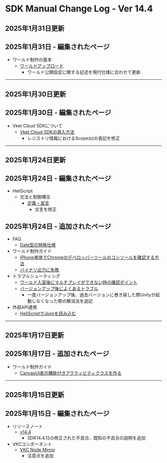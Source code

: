 # SDK Manual Change Log - Ver 14.4

## 2025年1月31日更新

## 2025年1月31日 - 編集されたページ

- ワールド制作の基本
  - [ワールドアップロード](https://vrhikky.github.io/VketCloudSDK_Documents/14.4/FirstStep/WorldUpload.html)
    - ワールド公開設定に関する記述を現行仕様に合わせて更新

---

## 2025年1月30日更新

## 2025年1月30日 - 編集されたページ

- Vket Cloud SDKについて
  - [Vket Cloud SDKの導入方法](https://vrhikky.github.io/VketCloudSDK_Documents/14.4/AboutVketCloudSDK/SetupSDK_external.html)
    - レジストリ情報におけるScope(s)の表記を修正

---

## 2025年1月24日更新

## 2025年1月24日 - 編集されたページ

- HeliScript
    - 文法と制御構文
        - [定義・宣言](https://vrhikky.github.io/VketCloudSDK_Documents/14.4/hs/hs_statement_def.html)
            - 文言を修正

## 2025年1月24日 - 追加されたページ

- FAQ
    - [Date型の特殊仕様](https://vrhikky.github.io/VketCloudSDK_Documents/14.4/FAQ/DateSpecialSpecifications.html)
- ワールド制作ガイド
    - [iPhone単体でChromeのデベロッパーツールのコンソールを確認する方法](https://vrhikky.github.io/VketCloudSDK_Documents/14.4/WorldMakingGuide/iPhoneConsole.html)
    - [バイナリ出力に失敗](https://vrhikky.github.io/VketCloudSDK_Documents/14.4/WorldMakingGuide/BinaryOutputError.html)
- トラブルシューティング
    - [ワールド入室後にマルチプレイができない時の確認ポイント](https://vrhikky.github.io/VketCloudSDK_Documents/14.4/troubleshooting/MultiplayerTroubleshooting.html)
    - [バージョンアップ後によくあるトラブル](https://vrhikky.github.io/VketCloudSDK_Documents/14.4/troubleshooting/VersionUpdateTroubleshooting.html)
        - 一度バージョンアップ後、過去バージョンに巻き戻した際Unityが起動しなくなった際の解消法を追記
- 外部API連携
  - [HeliScriptでJsonを読み込む](https://vrhikky.github.io/VketCloudSDK_Documents/latest/ExternalAPI/HeliScriptJsonParse.html)

---

## 2025年1月17日更新

## 2025年1月17日 - 追加されたページ

- ワールド制作ガイド
    - [CanvasUI表示機能付きアクティビティクラスを作る](https://vrhikky.github.io/VketCloudSDK_Documents/14.4/WorldMakingGuide/ActivityWithCanvasUI.html)

---

## 2025年1月15日更新

## 2025年1月15日 - 編集されたページ

- リリースノート
    - [v14.4](https://vrhikky.github.io/VketCloudSDK_Documents/14.4/releasenote/releasenote-14.4.html)
        - SDK14.4.12の修正された不具合、既知の不具合の説明を追加
- VKCコンポーネント
    - [VKC Node Mirror](https://vrhikky.github.io/VketCloudSDK_Documents/14.4/VKCComponents/VKCNodeMirror.html)
        - 注意点を追加